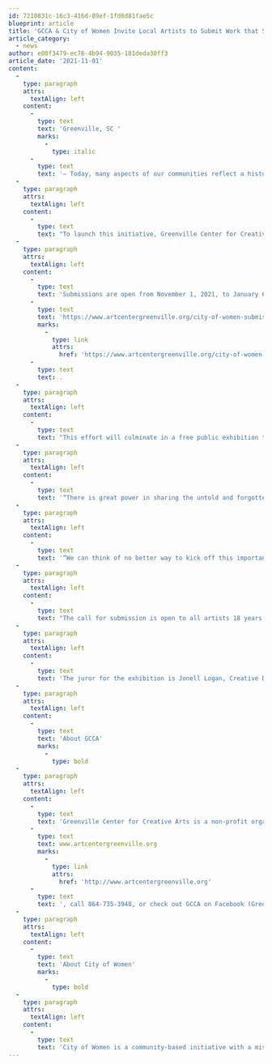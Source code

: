 ```yaml
---
id: 7210831c-16c3-416d-89ef-1fd6d81fae5c
blueprint: article
title: 'GCCA & City of Women Invite Local Artists to Submit Work that Spotlights the Impact of Women in Greenville'
article_category:
  - news
author: e00f3479-ec76-4b94-9035-181deda30ff3
article_date: '2021-11-01'
content:
  -
    type: paragraph
    attrs:
      textAlign: left
    content:
      -
        type: text
        text: 'Greenville, SC '
        marks:
          -
            type: italic
      -
        type: text
        text: '– Today, many aspects of our communities reflect a history built and created by men. The names of cities, streets, bridges, and buildings; the statues in our parks, the holidays we celebrate. Now, thanks to City of Women Greenville, we can help our community rethink what they know about history and advance the role of women today and in the future.'
  -
    type: paragraph
    attrs:
      textAlign: left
    content:
      -
        type: text
        text: "To launch this initiative, Greenville Center for Creative Arts (GCCA) and City of Women Greenville are partnering to invite Upstate artists to submit work that\_highlights historical and contemporary women who have made a significant impact in the Greenville community. Areas of recognition include healthcare and well-being, education, economic opportunity, science and technology, civic engagement, and arts and culture."
  -
    type: paragraph
    attrs:
      textAlign: left
    content:
      -
        type: text
        text: 'Submissions are open from November 1, 2021, to January 6, 2022, and must be made via GCCA’s website at '
      -
        type: text
        text: 'https://www.artcentergreenville.org/city-of-women-submissions'
        marks:
          -
            type: link
            attrs:
              href: 'https://www.artcentergreenville.org/city-of-women-submissions'
      -
        type: text
        text: .
  -
    type: paragraph
    attrs:
      textAlign: left
    content:
      -
        type: text
        text: "This effort will culminate in a free public exhibition that will be featured through a virtual gallery on GCCA's website and in a special juried exhibition opening on First Friday, March 4, from 6-9 p.m. and on display through April 27. All appropriate entries will be included in the virtual gallery. Juror selections will be exhibited in GCCA’s Community Gallery and be eligible for $2,000 in prizes."
  -
    type: paragraph
    attrs:
      textAlign: left
    content:
      -
        type: text
        text: '“There is great power in sharing the untold and forgotten stories of the women who helped to build Greenville. It deepens our collective understanding of history, brings to light many unknown contributions, and builds a more inclusive future for all,” explains Elizabeth Davis, President of Furman University, a partner institution of City of Women. “This is why we at Furman University are proud to be a part of City of Women and honor the mission to celebrate, recognize and inspire the women and men of our community. We are especially excited to see this come to life through the expression of our robust artist community at GCCA this March.”'
  -
    type: paragraph
    attrs:
      textAlign: left
    content:
      -
        type: text
        text: '“We can think of no better way to kick off this important initiative than through the visual arts, such a pivotal part of our Greenville culture,” adds Kim Fabian, GCCA’s Executive Director.'
  -
    type: paragraph
    attrs:
      textAlign: left
    content:
      -
        type: text
        text: "The call for submission is open to all artists 18 years of age or older living in Upstate South Carolina (Greenville, Spartanburg, Anderson, Pickens, Oconee, Greenwood, Laurens, Cherokee, Union, and Abbeville Counties). This is a juried exhibition for artists working in all traditional and non-traditional 2D and 3D media, including painting, drawing, printmaking, photography, fiber arts, mixed media, and sculpture.\_All artwork must be original in concept, design and execution.\_Film, video, computer art, reproductions (such as giclee, prints), crafts or jewelry are not acceptable\_unless used as part of a mixed media artwork or collage. Installation art or performance art are not accepted."
  -
    type: paragraph
    attrs:
      textAlign: left
    content:
      -
        type: text
        text: 'The juror for the exhibition is Jonell Logan, Creative Director of the McColl Center for Art + Innovation in Charlotte, NC. This exhibition is sponsored by the Wyche, P.A.'
  -
    type: paragraph
    attrs:
      textAlign: left
    content:
      -
        type: text
        text: 'About GCCA'
        marks:
          -
            type: bold
  -
    type: paragraph
    attrs:
      textAlign: left
    content:
      -
        type: text
        text: 'Greenville Center for Creative Arts is a non-profit organization that aims to enrich the cultural fabric of the community through visual arts promotion, education, and inspiration. For more information, visit '
      -
        type: text
        text: www.artcentergreenville.org
        marks:
          -
            type: link
            attrs:
              href: 'http://www.artcentergreenville.org'
      -
        type: text
        text: ', call 864-735-3948, or check out GCCA on Facebook (Greenville Center for Creative Arts) & Instagram (@artcentergvl).'
  -
    type: paragraph
    attrs:
      textAlign: left
    content:
      -
        type: text
        text: 'About City of Women'
        marks:
          -
            type: bold
  -
    type: paragraph
    attrs:
      textAlign: left
    content:
      -
        type: text
        text: 'City of Women is a community-based initiative with a mission to celebrate the legacy of impactful women who have played a significant role in making Greenville the vibrant community it is today. The initiative also aims to advance the role of women in our community and businesses today and in the future.'
---
```


